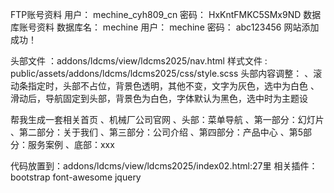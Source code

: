 FTP账号资料
用户：
mechine_cyh809_cn
密码：
HxKntFMKC5SMx9ND
数据库账号资料
数据库名：
mechine
用户：
mechine
密码：
abc123456
网站添加成功！


头部文件 ：addons/ldcms/view/ldcms2025/nav.html
样式文件 : public/assets/addons/ldcms/ldcms2025/css/style.scss
头部内容调整：
、滚动条指定时，头部不占位，背景色透明，其他不变，文字为灰色，选中为白色
、滑动后，导航固定到头部，背景色为白色，字体默认为黑色，选中时为主题设



帮我生成一套相关首页
、机械厂公司官网
、头部：菜单导航
、第一部分：幻灯片
、第二部分：关于我们
、第三部分：公司介绍
、第四部分：产品中心
、第5部分：服务案例
、底部：xxx

代码放置到：addons/ldcms/view/ldcms2025/index02.html:27里
相关插件：
bootstrap
font-awesome
jquery
